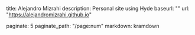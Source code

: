 title: Alejandro Mizrahi
description: Personal site using Hyde
baseurl: ""
url: "https://alejandromizrahi.github.io"

paginate: 5
paginate_path: "/page:num"
markdown: kramdown
